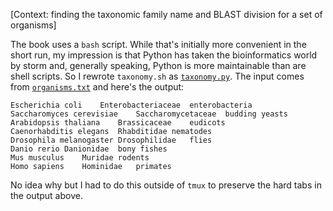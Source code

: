 [Context: finding the taxonomic family name and BLAST division for a set of
organisms]

The book uses a `bash` script. While that's initially more convenient in the
short run, my impression is that Python has taken the bioinformatics world by
storm and, generally speaking, Python is more maintainable than are shell
scripts. So I rewrote `taxonomy.sh` as [`taxonomy.py`](taxonomy.py). The
input comes from [`organisms.txt`](organisms.txt) and here's the output:

```
Escherichia coli	Enterobacteriaceae	enterobacteria
Saccharomyces cerevisiae	Saccharomycetaceae	budding yeasts
Arabidopsis thaliana	Brassicaceae	eudicots
Caenorhabditis elegans	Rhabditidae	nematodes
Drosophila melanogaster	Drosophilidae	flies
Danio rerio	Danionidae	bony fishes
Mus musculus	Muridae	rodents
Homo sapiens	Hominidae	primates
```

No idea why but I had to do this outside of `tmux` to preserve the hard tabs
in the output above.
